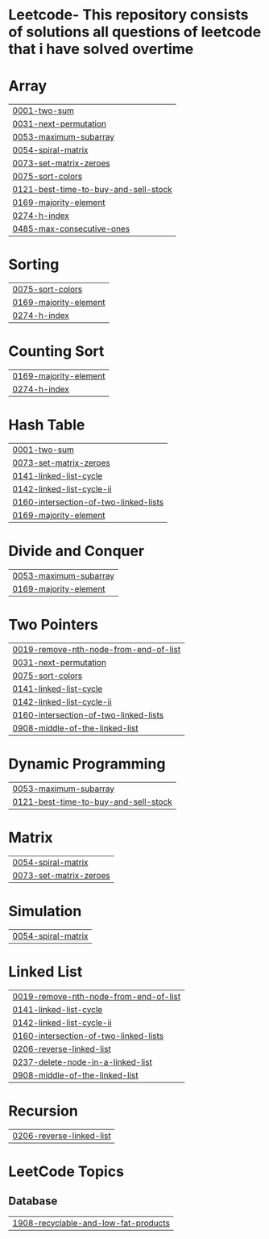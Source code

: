 # Leetcode- This repository consists of solutions all questions of leetcode that i have solved overtime


# Array
|  |
| ------- |
| [0001-two-sum](https://github.com/MAHIC-1201/My-Leetcode-Solutions/tree/master/0001-two-sum) |
| [0031-next-permutation](https://github.com/MAHIC-1201/My-Leetcode-Solutions/tree/master/0031-next-permutation) |
| [0053-maximum-subarray](https://github.com/MAHIC-1201/My-Leetcode-Solutions/tree/master/0053-maximum-subarray) |
| [0054-spiral-matrix](https://github.com/MAHIC-1201/My-Leetcode-Solutions/tree/master/0054-spiral-matrix) |
| [0073-set-matrix-zeroes](https://github.com/MAHIC-1201/My-Leetcode-Solutions/tree/master/0073-set-matrix-zeroes) |
| [0075-sort-colors](https://github.com/MAHIC-1201/My-Leetcode-Solutions/tree/master/0075-sort-colors) |
| [0121-best-time-to-buy-and-sell-stock](https://github.com/MAHIC-1201/My-Leetcode-Solutions/tree/master/0121-best-time-to-buy-and-sell-stock) |
| [0169-majority-element](https://github.com/MAHIC-1201/My-Leetcode-Solutions/tree/master/0169-majority-element) |
| [0274-h-index](https://github.com/MAHIC-1201/My-Leetcode-Solutions/tree/master/0274-h-index) |
| [0485-max-consecutive-ones](https://github.com/MAHIC-1201/My-Leetcode-Solutions/tree/master/0485-max-consecutive-ones) |
# Sorting
|  |
| ------- |
| [0075-sort-colors](https://github.com/MAHIC-1201/My-Leetcode-Solutions/tree/master/0075-sort-colors) |
| [0169-majority-element](https://github.com/MAHIC-1201/My-Leetcode-Solutions/tree/master/0169-majority-element) |
| [0274-h-index](https://github.com/MAHIC-1201/My-Leetcode-Solutions/tree/master/0274-h-index) |
# Counting Sort
|  |
| ------- |
| [0169-majority-element](https://github.com/MAHIC-1201/My-Leetcode-Solutions/tree/master/0169-majority-element) |
| [0274-h-index](https://github.com/MAHIC-1201/My-Leetcode-Solutions/tree/master/0274-h-index) |
# Hash Table
|  |
| ------- |
| [0001-two-sum](https://github.com/MAHIC-1201/My-Leetcode-Solutions/tree/master/0001-two-sum) |
| [0073-set-matrix-zeroes](https://github.com/MAHIC-1201/My-Leetcode-Solutions/tree/master/0073-set-matrix-zeroes) |
| [0141-linked-list-cycle](https://github.com/MAHIC-1201/My-Leetcode-Solutions/tree/master/0141-linked-list-cycle) |
| [0142-linked-list-cycle-ii](https://github.com/MAHIC-1201/My-Leetcode-Solutions/tree/master/0142-linked-list-cycle-ii) |
| [0160-intersection-of-two-linked-lists](https://github.com/MAHIC-1201/My-Leetcode-Solutions/tree/master/0160-intersection-of-two-linked-lists) |
| [0169-majority-element](https://github.com/MAHIC-1201/My-Leetcode-Solutions/tree/master/0169-majority-element) |
# Divide and Conquer
|  |
| ------- |
| [0053-maximum-subarray](https://github.com/MAHIC-1201/My-Leetcode-Solutions/tree/master/0053-maximum-subarray) |
| [0169-majority-element](https://github.com/MAHIC-1201/My-Leetcode-Solutions/tree/master/0169-majority-element) |
# Two Pointers
|  |
| ------- |
| [0019-remove-nth-node-from-end-of-list](https://github.com/MAHIC-1201/My-Leetcode-Solutions/tree/master/0019-remove-nth-node-from-end-of-list) |
| [0031-next-permutation](https://github.com/MAHIC-1201/My-Leetcode-Solutions/tree/master/0031-next-permutation) |
| [0075-sort-colors](https://github.com/MAHIC-1201/My-Leetcode-Solutions/tree/master/0075-sort-colors) |
| [0141-linked-list-cycle](https://github.com/MAHIC-1201/My-Leetcode-Solutions/tree/master/0141-linked-list-cycle) |
| [0142-linked-list-cycle-ii](https://github.com/MAHIC-1201/My-Leetcode-Solutions/tree/master/0142-linked-list-cycle-ii) |
| [0160-intersection-of-two-linked-lists](https://github.com/MAHIC-1201/My-Leetcode-Solutions/tree/master/0160-intersection-of-two-linked-lists) |
| [0908-middle-of-the-linked-list](https://github.com/MAHIC-1201/My-Leetcode-Solutions/tree/master/0908-middle-of-the-linked-list) |
# Dynamic Programming
|  |
| ------- |
| [0053-maximum-subarray](https://github.com/MAHIC-1201/My-Leetcode-Solutions/tree/master/0053-maximum-subarray) |
| [0121-best-time-to-buy-and-sell-stock](https://github.com/MAHIC-1201/My-Leetcode-Solutions/tree/master/0121-best-time-to-buy-and-sell-stock) |
# Matrix
|  |
| ------- |
| [0054-spiral-matrix](https://github.com/MAHIC-1201/My-Leetcode-Solutions/tree/master/0054-spiral-matrix) |
| [0073-set-matrix-zeroes](https://github.com/MAHIC-1201/My-Leetcode-Solutions/tree/master/0073-set-matrix-zeroes) |
# Simulation
|  |
| ------- |
| [0054-spiral-matrix](https://github.com/MAHIC-1201/My-Leetcode-Solutions/tree/master/0054-spiral-matrix) |
# Linked List
|  |
| ------- |
| [0019-remove-nth-node-from-end-of-list](https://github.com/MAHIC-1201/My-Leetcode-Solutions/tree/master/0019-remove-nth-node-from-end-of-list) |
| [0141-linked-list-cycle](https://github.com/MAHIC-1201/My-Leetcode-Solutions/tree/master/0141-linked-list-cycle) |
| [0142-linked-list-cycle-ii](https://github.com/MAHIC-1201/My-Leetcode-Solutions/tree/master/0142-linked-list-cycle-ii) |
| [0160-intersection-of-two-linked-lists](https://github.com/MAHIC-1201/My-Leetcode-Solutions/tree/master/0160-intersection-of-two-linked-lists) |
| [0206-reverse-linked-list](https://github.com/MAHIC-1201/My-Leetcode-Solutions/tree/master/0206-reverse-linked-list) |
| [0237-delete-node-in-a-linked-list](https://github.com/MAHIC-1201/My-Leetcode-Solutions/tree/master/0237-delete-node-in-a-linked-list) |
| [0908-middle-of-the-linked-list](https://github.com/MAHIC-1201/My-Leetcode-Solutions/tree/master/0908-middle-of-the-linked-list) |
# Recursion
|  |
| ------- |
| [0206-reverse-linked-list](https://github.com/MAHIC-1201/My-Leetcode-Solutions/tree/master/0206-reverse-linked-list) |
<!---LeetCode Topics Start-->
# LeetCode Topics
## Database
|  |
| ------- |
| [1908-recyclable-and-low-fat-products](https://github.com/MAHIC-1201/My-Leetcode-Solutions/tree/master/1908-recyclable-and-low-fat-products) |
<!---LeetCode Topics End-->